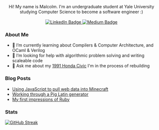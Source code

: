 <div id="intro" align="center">
  Hi! My name is Malcolm. I'm an undergraduate student at Yale University studying Computer Science to become a software engineer :)
  <br><br>
  <div id="badges">
    <a href="https://www.linkedin.com/in/malcolm-keyes/">
      <img src="https://img.shields.io/badge/LinkedIn-blue?style=for-the-badge&logo=linkedin&logoColor=white" alt="LinkedIn Badge" />
    </a>
    <a href="https://medium.com/@malcolm-keyes">
      <img src="https://img.shields.io/badge/Medium-black?style=for-the-badge&logo=medium&logoColor=white" alt="Medium Badge" />
    </a>
  </div>
</div>

### About Me
- 🌱 I’m currently learning about Compilers & Computer Architecture, and OCaml & Verilog
- 🤔 I’m looking for help with algorithmic problem solving and writing scaleable code
- 💬 Ask me about my [1991 Honda Civic](https://www.instagram.com/malcolms_civics/) I'm in the process of rebuilding

### Blog Posts
<!-- BLOG-POST-LIST:START -->
- [Using JavaScript to pull web data into Minecraft](https://medium.com/@malcolm-keyes/using-javascript-to-pull-web-data-into-minecraft-d00fadd969b8?source=rss-7cf62e377b65------2)
- [Working through a Pig Latin generator](https://medium.com/@malcolm-keyes/working-through-a-pig-latin-generator-15456c761d52?source=rss-7cf62e377b65------2)
- [My first impressions of Ruby](https://medium.com/@malcolm-keyes/my-first-impressions-of-ruby-e2e798cbcea1?source=rss-7cf62e377b65------2)
<!-- BLOG-POST-LIST:END -->

### Stats
[![GitHub Streak](http://github-readme-streak-stats.herokuapp.com?user=malcolmk181&theme=highcontrast&hide_border=true&date_format=M%20j%5B%2C%20Y%5D&count_private=true)](https://git.io/streak-stats)
<br><br>
<!--
[![Top Langs](https://github-readme-stats.vercel.app/api/top-langs/?username=malcolmk181&layout=compact&hide=html&langs=10)](https://github.com/anuraghazra/github-readme-stats)
-->

<!--
Inspiration taken from the https://www.sitepoint.com/github-profile-readme/ tutorial :) thank you!
-->
